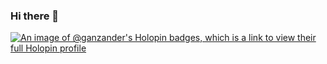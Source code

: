 ### Hi there 👋

[![An image of @ganzander's Holopin badges, which is a link to view their full Holopin profile](https://holopin.me/ganzander)](https://holopin.io/@ganzander)

<!--
**ganzander/ganzander** is a ✨ _special_ ✨ repository because its `README.md` (this file) appears on your GitHub profile.

Here are some ideas to get you started:

- 🔭 I’m currently working on ...
- 🌱 I’m currently learning ...
- 👯 I’m looking to collaborate on ...
- 🤔 I’m looking for help with ...
- 💬 Ask me about ...
- 📫 How to reach me: ...
- 😄 Pronouns: ...
- ⚡ Fun fact: ...
-->
